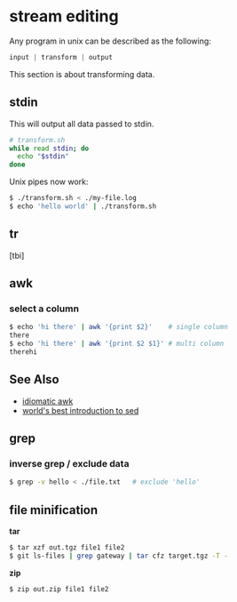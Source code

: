 # stream editing
Any program in unix can be described as the following:
```js
input | transform | output
```
This section is about transforming data.

## stdin
This will output all data passed to stdin.
```sh
# transform.sh
while read stdin; do
  echo "$stdin"
done
```
Unix pipes now work:
```sh
$ ./transform.sh < ./my-file.log
$ echo 'hello world' | ./transform.sh
```

## tr
[tbi]

## awk
### select a column
```sh
$ echo 'hi there' | awk '{print $2}'    # single column
there
$ echo 'hi there' | awk '{print $2 $1}' # multi column
therehi
```

## See Also
- [idiomatic awk](http://backreference.org/2010/02/10/idiomatic-awk/)
- [world's best introduction to sed](http://www.catonmat.net/blog/worlds-best-introduction-to-sed/)

## grep
### inverse grep / exclude data
```sh
$ grep -v hello < ./file.txt   # exclude 'hello'
```

## file minification
__tar__
```sh
$ tar xzf out.tgz file1 file2
$ git ls-files | grep gateway | tar cfz target.tgz -T -
```
__zip__
```sh
$ zip out.zip file1 file2
```
